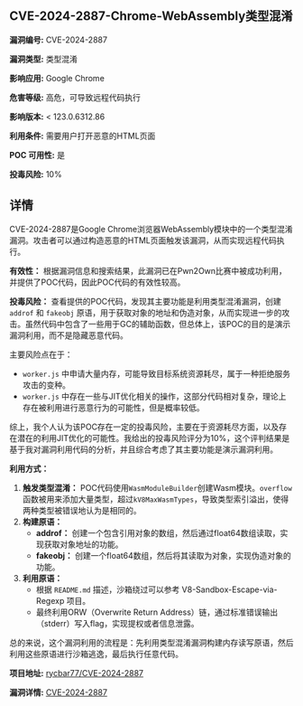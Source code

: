## CVE-2024-2887-Chrome-WebAssembly类型混淆

**漏洞编号:** CVE-2024-2887

**漏洞类型:** 类型混淆

**影响应用:** Google Chrome

**危害等级:** 高危，可导致远程代码执行

**影响版本:** < 123.0.6312.86

**利用条件:** 需要用户打开恶意的HTML页面

**POC 可用性:** 是

**投毒风险:** 10%

## 详情

CVE-2024-2887是Google Chrome浏览器WebAssembly模块中的一个类型混淆漏洞。攻击者可以通过构造恶意的HTML页面触发该漏洞，从而实现远程代码执行。

**有效性：**
根据漏洞信息和搜索结果，此漏洞已在Pwn2Own比赛中被成功利用，并提供了POC代码，因此POC代码的有效性较高。

**投毒风险：**
查看提供的POC代码，发现其主要功能是利用类型混淆漏洞，创建`addrof` 和 `fakeobj` 原语，用于获取对象的地址和伪造对象，从而实现进一步的攻击。虽然代码中包含了一些用于GC的辅助函数，但总体上，该POC的目的是演示漏洞利用，而不是隐藏恶意代码。

主要风险点在于：
*   `worker.js` 中申请大量内存，可能导致目标系统资源耗尽，属于一种拒绝服务攻击的变种。
*   `worker.js` 中存在一些与JIT优化相关的操作，这部分代码相对复杂，理论上存在被利用进行恶意行为的可能性，但是概率较低。

综上，我个人认为该POC存在一定的投毒风险，主要在于资源耗尽方面，以及存在潜在的利用JIT优化的可能性。我给出的投毒风险评分为10%，这个评判结果是基于我对漏洞利用代码的分析，并且综合考虑了其主要功能是演示漏洞利用。

**利用方式：**
1.  **触发类型混淆：** POC代码使用`WasmModuleBuilder`创建Wasm模块。`overflow`函数被用来添加大量类型，超过`kV8MaxWasmTypes`，导致类型索引溢出，使得两种类型被错误地认为是相同的。
2.  **构建原语：**
    *   **addrof：** 创建一个包含引用对象的数组，然后通过float64数组读取，实现获取对象地址的功能。
    *   **fakeobj：** 创建一个float64数组，然后将其读取为对象，实现伪造对象的功能。
3.  **利用原语：**
    *   根据 `README.md` 描述，沙箱绕过可以参考 V8-Sandbox-Escape-via-Regexp 项目。
    *   最终利用ORW（Overwrite Return Address）链，通过标准错误输出（stderr）写入flag，实现提权或者信息泄露。

总的来说，这个漏洞利用的流程是：先利用类型混淆漏洞构建内存读写原语，然后利用这些原语进行沙箱逃逸，最后执行任意代码。

**项目地址:** [rycbar77/CVE-2024-2887](https://github.com/rycbar77/CVE-2024-2887)

**漏洞详情:** [CVE-2024-2887](https://nvd.nist.gov/vuln/detail/CVE-2024-2887)